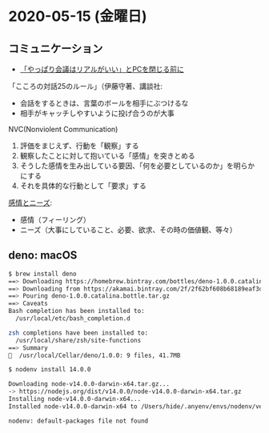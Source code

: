 # 2020-05-15 (金曜日)

## コミュニケーション

- [「やっぱり会議はリアルがいい」とPCを閉じる前に](https://forbesjapan.com/articles/detail/34487/1/1/1?s=ns)

「こころの対話25のルール」（伊藤守著、講談社:

- 会話をするときは、言葉のボールを相手にぶつけるな
- 相手がキャッチしやすいように投げ合うのが大事

NVC(Nonviolent Communication)

1. 評価をまじえず、行動を「観察」する
2. 観察したことに対して抱いている「感情」を突きとめる
3. そうした感情を生み出している要因、「何を必要としているのか」を明らかにする
4. それを具体的な行動として「要求」する

[感情とニーズ](http://nvc-japan.net/material/feelings_needs_list/):

- 感情（フィーリング）
- ニーズ（大事にしていること、必要、欲求、その時の価値観、等々）


## deno: macOS

~~~bash
$ brew install deno
==> Downloading https://homebrew.bintray.com/bottles/deno-1.0.0.catalina.bottle.tar.gz
==> Downloading from https://akamai.bintray.com/2f/2f62bf608b68189eaf3ded4dd3204ee9ce32053c18f8f9f5a1e16e792cdc7d18?__gda__=exp=1589498957~hmac=abc5c285
==> Pouring deno-1.0.0.catalina.bottle.tar.gz
==> Caveats
Bash completion has been installed to:
  /usr/local/etc/bash_completion.d

zsh completions have been installed to:
  /usr/local/share/zsh/site-functions
==> Summary
🍺  /usr/local/Cellar/deno/1.0.0: 9 files, 41.7MB

~~~

~~~bash
$ nodenv install 14.0.0

Downloading node-v14.0.0-darwin-x64.tar.gz...
-> https://nodejs.org/dist/v14.0.0/node-v14.0.0-darwin-x64.tar.gz
Installing node-v14.0.0-darwin-x64...
Installed node-v14.0.0-darwin-x64 to /Users/hide/.anyenv/envs/nodenv/versions/14.0.0

nodenv: default-packages file not found
~~~
